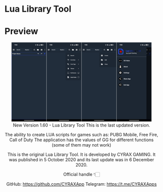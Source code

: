 # Lua Library Tool

# Preview
<div align="center">

<img width="460" height="260" src="Preview.jpg" alt="Preview_01" title="Preview_01">
<div
  
New Version 1.60 - Lua Library Tool This is the last updated version.

The ability to create LUA scripts for games such as: PUBG Mobile, Free Fire, Call of Duty
The application has the values of GG for different functions (some of them may not work)

This is the original Lua Library Tool. It is developed by CYRAX GAMING. It was published in 5 October 2020 and its last update was in 6 December 2020.


Official handle 👇🏻

GitHub: https://github.com/CYRAXApp
Telegram: https://t.me/CYRAXApps
